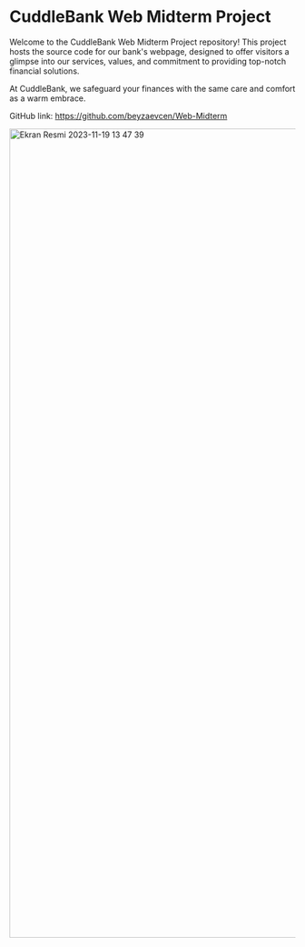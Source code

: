 # CuddleBank Web Midterm Project

Welcome to the CuddleBank Web Midterm Project repository! This project hosts the source code for our bank's webpage, designed to offer visitors a glimpse into our services, values, and commitment to providing top-notch financial solutions.

At CuddleBank, we safeguard your finances with the same care and comfort as a warm embrace.

GitHub link: https://github.com/beyzaevcen/Web-Midterm

<img width="1423" alt="Ekran Resmi 2023-11-19 13 47 39" src="https://github.com/beyzaevcen/Web-Midterm/assets/95762073/a052d825-d196-4825-a19c-0e473d46241d">
